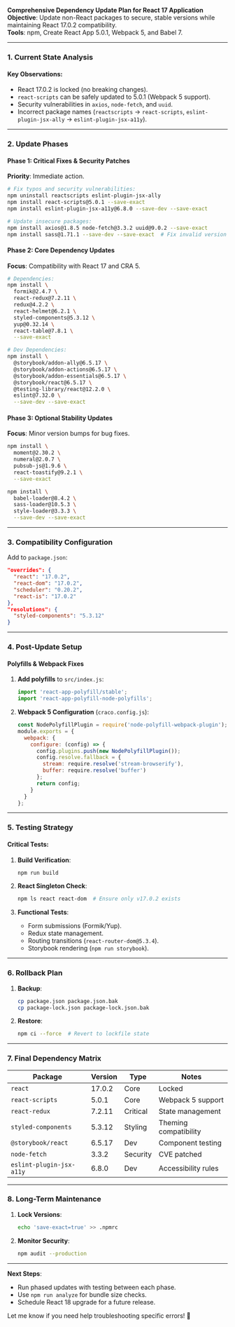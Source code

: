 **Comprehensive Dependency Update Plan for React 17 Application**  
**Objective**: Update non-React packages to secure, stable versions while maintaining React 17.0.2 compatibility.  
**Tools**: npm, Create React App 5.0.1, Webpack 5, and Babel 7.  

---

### **1. Current State Analysis**  
#### **Key Observations**:  
- React 17.0.2 is locked (no breaking changes).  
- `react-scripts` can be safely updated to 5.0.1 (Webpack 5 support).  
- Security vulnerabilities in `axios`, `node-fetch`, and `uuid`.  
- Incorrect package names (`reactscripts` → `react-scripts`, `eslint-plugin-jsx-ally` → `eslint-plugin-jsx-a11y`).  

---

### **2. Update Phases**  
#### **Phase 1: Critical Fixes & Security Patches**  
**Priority**: Immediate action.  

```bash
# Fix typos and security vulnerabilities:
npm uninstall reactscripts eslint-plugin-jsx-ally
npm install react-scripts@5.0.1 --save-exact
npm install eslint-plugin-jsx-a11y@6.8.0 --save-dev --save-exact

# Update insecure packages:
npm install axios@1.8.5 node-fetch@3.3.2 uuid@9.0.2 --save-exact
npm install sass@1.71.1 --save-dev --save-exact  # Fix invalid version
```

#### **Phase 2: Core Dependency Updates**  
**Focus**: Compatibility with React 17 and CRA 5.  

```bash
# Dependencies:
npm install \
  formik@2.4.7 \
  react-redux@7.2.11 \
  redux@4.2.2 \
  react-helmet@6.2.1 \
  styled-components@5.3.12 \
  yup@0.32.14 \
  react-table@7.8.1 \
  --save-exact

# Dev Dependencies:
npm install \
  @storybook/addon-ally@6.5.17 \
  @storybook/addon-actions@6.5.17 \
  @storybook/addon-essentials@6.5.17 \
  @storybook/react@6.5.17 \
  @testing-library/react@12.2.0 \
  eslint@7.32.0 \
  --save-dev --save-exact
```

#### **Phase 3: Optional Stability Updates**  
**Focus**: Minor version bumps for bug fixes.  

```bash
npm install \
  moment@2.30.2 \
  numeral@2.0.7 \
  pubsub-js@1.9.6 \
  react-toastify@9.2.1 \
  --save-exact

npm install \
  babel-loader@8.4.2 \
  sass-loader@10.5.3 \
  style-loader@3.3.3 \
  --save-dev --save-exact
```

---

### **3. Compatibility Configuration**  
Add to `package.json`:  
```json
"overrides": {
  "react": "17.0.2",
  "react-dom": "17.0.2",
  "scheduler": "0.20.2",
  "react-is": "17.0.2"
},
"resolutions": {
  "styled-components": "5.3.12"
}
```

---

### **4. Post-Update Setup**  
#### **Polyfills & Webpack Fixes**  
1. **Add polyfills** to `src/index.js`:  
   ```javascript
   import 'react-app-polyfill/stable';
   import 'react-app-polyfill-node-polyfills';
   ```

2. **Webpack 5 Configuration** (`craco.config.js`):  
   ```javascript
   const NodePolyfillPlugin = require('node-polyfill-webpack-plugin');
   module.exports = {
     webpack: {
       configure: (config) => {
         config.plugins.push(new NodePolyfillPlugin());
         config.resolve.fallback = {
           stream: require.resolve('stream-browserify'),
           buffer: require.resolve('buffer')
         };
         return config;
       }
     }
   };
   ```

---

### **5. Testing Strategy**  
#### **Critical Tests**:  
1. **Build Verification**:  
   ```bash
   npm run build
   ```

2. **React Singleton Check**:  
   ```bash
   npm ls react react-dom  # Ensure only v17.0.2 exists
   ```

3. **Functional Tests**:  
   - Form submissions (Formik/Yup).  
   - Redux state management.  
   - Routing transitions (`react-router-dom@5.3.4`).  
   - Storybook rendering (`npm run storybook`).  

---

### **6. Rollback Plan**  
1. **Backup**:  
   ```bash
   cp package.json package.json.bak
   cp package-lock.json package-lock.json.bak
   ```

2. **Restore**:  
   ```bash
   npm ci --force  # Revert to lockfile state
   ```

---

### **7. Final Dependency Matrix**  
| **Package**            | **Version**   | **Type**      | **Notes**                          |  
|-------------------------|---------------|---------------|------------------------------------|  
| `react`                 | 17.0.2        | Core          | Locked                             |  
| `react-scripts`         | 5.0.1         | Core          | Webpack 5 support                  |  
| `react-redux`           | 7.2.11        | Critical      | State management                   |  
| `styled-components`     | 5.3.12        | Styling       | Theming compatibility              |  
| `@storybook/react`      | 6.5.17        | Dev           | Component testing                  |  
| `node-fetch`            | 3.3.2         | Security      | CVE patched                        |  
| `eslint-plugin-jsx-a11y`| 6.8.0         | Dev           | Accessibility rules                |  

---

### **8. Long-Term Maintenance**  
1. **Lock Versions**:  
   ```bash
   echo 'save-exact=true' >> .npmrc
   ```

2. **Monitor Security**:  
   ```bash
   npm audit --production
   ```

---

**Next Steps**:  
- Run phased updates with testing between each phase.  
- Use `npm run analyze` for bundle size checks.  
- Schedule React 18 upgrade for a future release.  

Let me know if you need help troubleshooting specific errors! 🚀